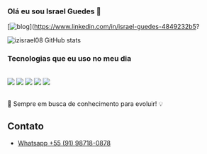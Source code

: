 ### Olá eu sou Israel Guedes 👋
[![blog](https://img.shields.io/badge/LinkedIn-0077B5?style=for-the-badge&logo=linkedin&logoColor=white)](https://www.linkedin.com/in/israel-guedes-4849232b5?

![izisrael08 GitHub stats](https://github-readme-stats.vercel.app/api?username=izisrael08&show_icons=true&theme=dracula)

### Tecnologias que eu uso no meu dia

<div style="display: inline_block"><br/>

<img aline="center" alto="html5" src="https://img.shields.io/badge/HTML5-E34F26?style=for-the-badge&logo=html5&logoColor=white" >
<img aline="center" alto="css" src="https://img.shields.io/badge/CSS3-1572B6?style=for-the-badge&logo=css3&logoColor=white" >
<img aline="center" alto="javascript" src="https://img.shields.io/badge/JavaScript-F7DF1E?style=for-the-badge&logo=javascript&logoColor=black">
<img aline="center" alto="node.js" src="https://img.shields.io/badge/Node.js-43853D?style=for-the-badge&logo=node.js&logoColor=white">
<img aline="center" alto="react" src="https://img.shields.io/badge/React-20232A?style=for-the-badge&logo=react&logoColor=61DAFB">

</div><br/>

🚀 Sempre em busca de conhecimento para evoluir! 💡

## Contato
- [Whatsapp +55 (91) 98718-0878](https://wa.me/qr/DIIBFC4SPEZIE1)
